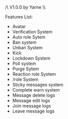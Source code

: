 /\ V1.0.0 by Yarne \\\

Features List:
- Avatar
- Verification System
- Auto role Sytem
- Ban system
- Unban System
- Kick
- Lockdown System
- Poll system
- Purge Sytem   
- Reaction role System
- /role System
- Sticky messages system
- Complete warn system
- Message delete logs 
- Message edit logs
- Join message logs
- Leave message logs
